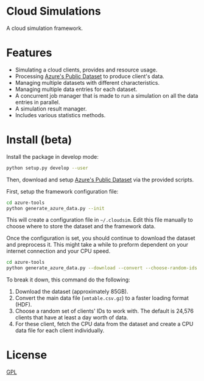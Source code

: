 # Cloud Simulations

A cloud simulation framework.

# Features
- Simulating a cloud clients, provides and resource usage.
- Processing [Azure's Public Dataset](https://github.com/Azure/AzurePublicDataset) to produce client's data.
- Managing multiple datasets with different characteristics.
- Managing multiple data entries for each dataset.
- A concurrent job manager that is made to run a simulation on all the data entries in parallel.
- A simulation result manager.
- Includes various statistics methods.

# Install (beta)
Install the package in develop mode:
```bash
python setup.py develop --user
```

Then, download and setup [Azure's Public Dataset](https://github.com/Azure/AzurePublicDataset) via the provided scripts.

First, setup the framework configuration file:
```bash
cd azure-tools
python generate_azure_data.py --init
```
This will create a configuration file in `~/.cloudsim`.
Edit this file manually to choose where to store the dataset and the framework data.

Once the configuration is set, you should continue to download the dataset and preprocess it.
This might take a while to preform dependent on your internet connection and your CPU speed.
```bash
cd azure-tools
python generate_azure_data.py --download --convert --choose-random-ids --cpu-data
```
To break it down, this command do the following:
 1. Download the dataset (approximately 85GB).
 2. Convert the main data file (`vmtable.csv.gz`) to a faster loading format (HDF).
 3. Choose a random set of clients' IDs to work with.
 The default is 24,576 clients that have at least a day worth of data.
 4. For these client, fetch the CPU data from the dataset and create a CPU data file for each client individually.

# License
[GPL](LICENSE.txt)